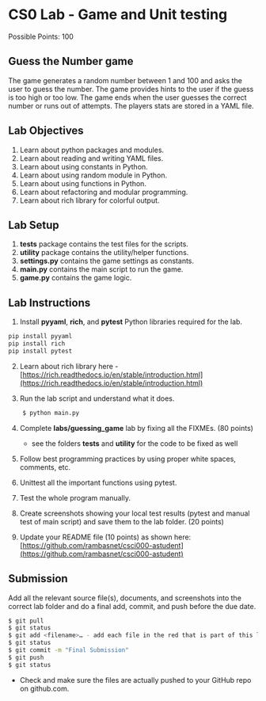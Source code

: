 # CS0 Lab - Game and Unit testing

Possible Points: 100

## Guess the Number game

The game generates a random number between 1 and 100 and asks the user to guess the number. The game provides hints to the user if the guess is too high or too low. The game ends when the user guesses the correct number or runs out of attempts. The players stats are stored in a YAML file.

## Lab Objectives

1. Learn about python packages and modules.
2. Learn about reading and writing YAML files.
3. Learn about using constants in Python.
4. Learn about using random module in Python.
5. Learn about using functions in Python.
6. Learn about refactoring and modular programming.
7. Learn about rich library for colorful output.

## Lab Setup

1. **tests** package contains the test files for the scripts.
2. **utility** package contains the utility/helper functions.
3. **settings.py** contains the game settings as constants.
4. **main.py** contains the main script to run the game.
5. **game.py** contains the game logic.


## Lab Instructions

1. Install **pyyaml**, **rich**, and **pytest** Python libraries required for the lab.

```bash
pip install pyyaml
pip install rich
pip install pytest
```

2. Learn about rich library here - [https://rich.readthedocs.io/en/stable/introduction.html](https://rich.readthedocs.io/en/stable/introduction.html)

3. Run the lab script and understand what it does.

```bash
    $ python main.py
```

4. Complete **labs/guessing_game** lab by fixing all the FIXMEs. (80 points)
    - see the folders **tests** and **utility** for the code to be fixed as well
5. Follow best programming practices by using proper white spaces, comments, etc.
6. Unittest all the important functions using pytest.

7. Test the whole program manually.
8. Create screenshots showing your local test results (pytest and manual test of main script) and save them to the lab folder. (20 points)
9. Update your README file (10 points) as shown here: [https://github.com/rambasnet/csci000-astudent](https://github.com/rambasnet/csci000-astudent)

## Submission

Add all the relevant source file(s), documents, and screenshots into the correct lab folder and do a final add, commit, and push before the due date.

```bash
$ git pull
$ git status
$ git add <filename>… - add each file in the red that is part of this lab
$ git status
$ git commit -m "Final Submission"
$ git push
$ git status
```

- Check and make sure the files are actually pushed to your GitHub repo on github.com.
